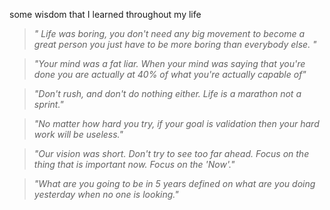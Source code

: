 some wisdom that I learned throughout my life

> _" Life was boring, you don't need any big movement to become a great person you just have to be more boring than everybody else. "_

> _"Your mind was a fat liar. When your mind was saying that you're done you are actually at 40% of what you're actually capable of"_

> _"Don't rush, and don't do nothing either. Life is a marathon not a sprint."_

> _"No matter how hard you try, if your goal is validation then your hard work will be useless."_

> _"Our vision was short. Don't try to see too far ahead. Focus on the thing that is important now. Focus on the 'Now'."_

> _"What are you going to be in 5 years defined on what are you doing yesterday when no one is looking."_
